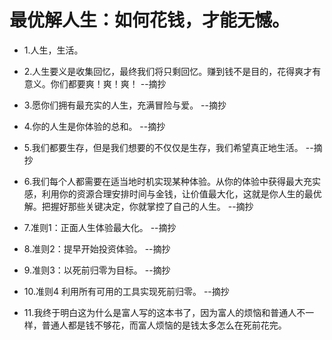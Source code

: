 # 最优解人生：如何花钱，才能无憾。

- 1.人生，生活。

- 2.人生要义是收集回忆，最终我们将只剩回忆。赚到钱不是目的，花得爽才有意义。你们都要爽！爽！爽！ --摘抄

- 3.愿你们拥有最充实的人生，充满冒险与爱。 --摘抄

- 4.你的人生是你体验的总和。 --摘抄

- 5.我们都要生存，但是我们想要的不仅仅是生存，我们希望真正地生活。 --摘抄

- 6.我们每个人都需要在适当地时机实现某种体验。从你的体验中获得最大充实感，利用你的资源合理安排时间与金钱，让价值最大化，这就是你人生的最优解。把握好那些关键决定，你就掌控了自己的人生。 --摘抄

- 7.准则1：正面人生体验最大化。 --摘抄

- 8.准则2：提早开始投资体验。 --摘抄

- 9.准则3：以死前归零为目标。 --摘抄

- 10.准则4 利用所有可用的工具实现死前归零。 --摘抄

- 11.我终于明白这为什么是富人写的这本书了，因为富人的烦恼和普通人不一样，普通人都是钱不够花，而富人烦恼的是钱太多怎么在死前花完。
